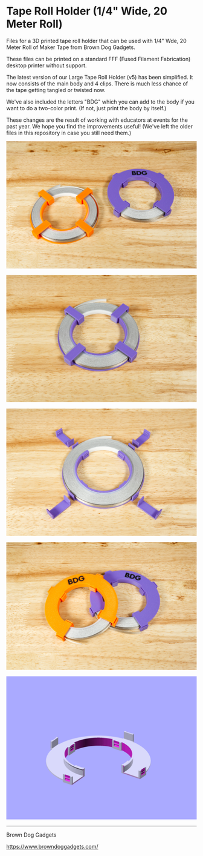 # Tape Roll Holder (1/4" Wide, 20 Meter Roll)

Files for a 3D printed tape roll holder that can be used with 1/4" Wde, 20 Meter Roll of Maker Tape from Brown Dog Gadgets.

These files can be printed on a standard FFF (Fused Filament Fabrication) desktop printer without support.

The latest version of our Large Tape Roll Holder (v5) has been simplified. It now consists of the main body and 4 clips. There is much less chance of the tape getting tangled or twisted now.

We've also included the letters "BDG" which you can add to the body if you want to do a two-color print. (If not, just print the body by itself.)

These changes are the result of working with educators at events for the past year. We hope you find the improvements useful! (We've left the older files in this repository in case you still need them.)


![](Images/Large-Tape-Holder-v5-6544.jpg)

![](Images/Large-Tape-Holder-v5-6534.jpg)

![](Images/Large-Tape-Holder-v5-6535.jpg)

![](Images/Large-Tape-Holder-v5-6542.jpg)

![](Images/Large-Tape-Holder-v4-GIF.gif)

---

Brown Dog Gadgets

https://www.browndoggadgets.com/
